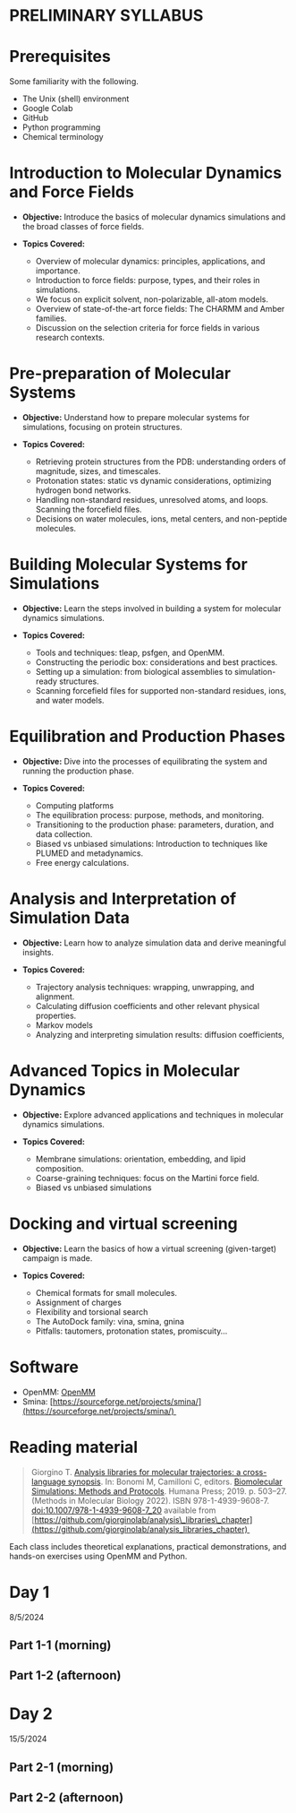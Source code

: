 PRELIMINARY SYLLABUS
====================

# Prerequisites

Some familiarity with the following.

*   The Unix (shell) environment
*   Google Colab
*   GitHub
*   Python programming
*   Chemical terminology
    

# Introduction to Molecular Dynamics and Force Fields

*   **Objective:** Introduce the basics of molecular dynamics simulations and the broad classes of force fields.
    
*   **Topics Covered:**
    *   Overview of molecular dynamics: principles, applications, and importance.
    *   Introduction to force fields: purpose, types, and their roles in simulations.
    *   We focus on explicit solvent, non-polarizable, all-atom models.
    *   Overview of state-of-the-art force fields: The CHARMM and Amber families.
    *   Discussion on the selection criteria for force fields in various research contexts.
        

# Pre-preparation of Molecular Systems

*   **Objective:** Understand how to prepare molecular systems for simulations, focusing on protein structures.
    
*   **Topics Covered:**
    *   Retrieving protein structures from the PDB: understanding orders of magnitude, sizes, and timescales.
    *   Protonation states: static vs dynamic considerations, optimizing hydrogen bond networks.
    *   Handling non-standard residues, unresolved atoms, and loops. Scanning the forcefield files.
    *   Decisions on water molecules, ions, metal centers, and non-peptide molecules.
        

# Building Molecular Systems for Simulations

*   **Objective:** Learn the steps involved in building a system for molecular dynamics simulations.
    
*   **Topics Covered:**
    *   Tools and techniques: tleap, psfgen, and OpenMM.
    *   Constructing the periodic box: considerations and best practices.
    *   Setting up a simulation: from biological assemblies to simulation-ready structures.
    *   Scanning forcefield files for supported non-standard residues, ions, and water models.
        

# Equilibration and Production Phases

*   **Objective:** Dive into the processes of equilibrating the system and running the production phase.
    
*   **Topics Covered:**
    *   Computing platforms
    *   The equilibration process: purpose, methods, and monitoring.
    *   Transitioning to the production phase: parameters, duration, and data collection.
    *   Biased vs unbiased simulations: Introduction to techniques like PLUMED and metadynamics.
    *   Free energy calculations. 
        

# Analysis and Interpretation of Simulation Data

*   **Objective:** Learn how to analyze simulation data and derive meaningful insights.
    
*   **Topics Covered:**
    *   Trajectory analysis techniques: wrapping, unwrapping, and alignment.
    *   Calculating diffusion coefficients and other relevant physical properties.
    *   Markov models
    *   Analyzing and interpreting simulation results: diffusion coefficients, 
        

# Advanced Topics in Molecular Dynamics

*   **Objective:** Explore advanced applications and techniques in molecular dynamics simulations.
    
*   **Topics Covered:**
    *   Membrane simulations: orientation, embedding, and lipid composition.
    *   Coarse-graining techniques: focus on the Martini force field.
    *   Biased vs unbiased simulations
        

# Docking and virtual screening

*   **Objective:** Learn the basics of how a virtual screening (given-target) campaign is made.
    
*   **Topics Covered:**
    *   Chemical formats for small molecules.
    *   Assignment of charges
    *   Flexibility and torsional search
    *   The AutoDock family: vina, smina, gnina
    *   Pitfalls: tautomers, protonation states, promiscuity…
        

# Software

*   OpenMM: [OpenMM](https://openmm.org/) 
*   Smina: [https://sourceforge.net/projects/smina/](https://sourceforge.net/projects/smina/) 
    

# Reading material

>  Giorgino T. [Analysis libraries for molecular trajectories: a cross-language synopsis](https://link.springer.com/protocol/10.1007/978-1-4939-9608-7_20). In: Bonomi M, Camilloni C, editors. [Biomolecular Simulations: Methods and Protocols](https://www.springer.com/it/book/9781493996070). Humana Press; 2019. p. 503–27. (Methods in Molecular Biology 2022). ISBN 978-1-4939-9608-7. [doi:10.1007/978-1-4939-9608-7\_20](https://doi.org/10.1007/978-1-4939-9608-7_20) available from [https://github.com/giorginolab/analysis\_libraries\_chapter](https://github.com/giorginolab/analysis_libraries_chapter) 
    

Each class includes theoretical explanations, practical demonstrations, and hands-on exercises using OpenMM and Python.








Day 1
=====

8/5/2024

Part 1-1 (morning)
------------------


Part 1-2 (afternoon)
------------------





Day 2
=====

15/5/2024



Part 2-1 (morning)
------------------



Part 2-2 (afternoon)
------------------


